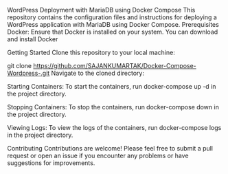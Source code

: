 WordPress Deployment with MariaDB using Docker Compose
This repository contains the configuration files and instructions for deploying a WordPress application with MariaDB using Docker Compose.
Prerequisites
Docker: Ensure that Docker is installed on your system. You can download and install Docker

Getting Started
Clone this repository to your local machine:

git clone https://github.com/SAJANKUMARTAK/Docker-Compose-Wordpress-.git
Navigate to the cloned directory:

Starting Containers: To start the containers, run docker-compose up -d in the project directory.

Stopping Containers: To stop the containers, run docker-compose down in the project directory.

Viewing Logs: To view the logs of the containers, run docker-compose logs in the project directory.

Contributing
Contributions are welcome! Please feel free to submit a pull request or open an issue if you encounter any problems or have suggestions for improvements.

